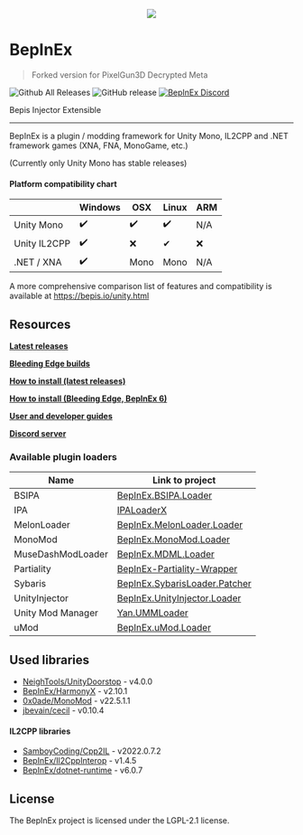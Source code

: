 ﻿<p align="center">
    <img src="https://avatars2.githubusercontent.com/u/39589027?s=256">
</p>

# BepInEx
> Forked version for PixelGun3D Decrypted Meta

![Github All Releases](https://img.shields.io/github/downloads/bepinex/bepinex/total.svg)
![GitHub release](https://img.shields.io/github/release/bepinex/bepinex.svg)
[![BepInEx Discord](https://user-images.githubusercontent.com/7288322/34429117-c74dbd12-ecb8-11e7-896d-46369cd0de5b.png)](https://discord.gg/MpFEDAg)

Bepis Injector Extensible

---

BepInEx is a plugin / modding framework for Unity Mono, IL2CPP and .NET framework games (XNA, FNA, MonoGame, etc.)

(Currently only Unity Mono has stable releases)

#### Platform compatibility chart

|              | Windows | OSX  | Linux | ARM |
|--------------|---------|------|-------|-----|
| Unity Mono   | ✔️      | ✔️  | ✔️    | N/A |
| Unity IL2CPP | ✔️      | ❌   | ✔     | ❌  |
| .NET / XNA   | ✔️      | Mono | Mono  | N/A |

A more comprehensive comparison list of features and compatibility is available at https://bepis.io/unity.html

## Resources

**[Latest releases](https://github.com/BepInEx/BepInEx/releases)**

**[Bleeding Edge builds](https://builds.bepinex.dev/projects/bepinex_be)**

**[How to install (latest releases)](https://docs.bepinex.dev/articles/user_guide/installation/index.html)**

**[How to install (Bleeding Edge, BepInEx 6)](https://docs.bepinex.dev/master/articles/user_guide/installation/index.html)**

**[User and developer guides](https://docs.bepinex.dev/master/)**

**[Discord server](https://discord.gg/MpFEDAg)**

### Available plugin loaders

| Name              | Link to project                                                                           |
|-------------------|-------------------------------------------------------------------------------------------|
| BSIPA             | [BepInEx.BSIPA.Loader](https://github.com/BepInEx/BepInEx.BSIPA.Loader)                   |
| IPA               | [IPALoaderX](https://github.com/BepInEx/IPALoaderX)                                       |
| MelonLoader       | [BepInEx.MelonLoader.Loader](https://github.com/BepInEx/BepInEx.MelonLoader.Loader)       |
| MonoMod           | [BepInEx.MonoMod.Loader](https://github.com/BepInEx/BepInEx.MonoMod.Loader)               |
| MuseDashModLoader | [BepInEx.MDML.Loader](https://github.com/BepInEx/BepInEx.MDML.Loader)                     |
| Partiality        | [BepInEx-Partiality-Wrapper](https://github.com/sinai-dev/BepInEx-Partiality-Wrapper)     |
| Sybaris           | [BepInEx.SybarisLoader.Patcher](https://github.com/BepInEx/BepInEx.SybarisLoader.Patcher) |
| UnityInjector     | [BepInEx.UnityInjector.Loader](https://github.com/BepInEx/BepInEx.UnityInjectorLoader)    |
| Unity Mod Manager | [Yan.UMMLoader](https://github.com/hacknet-bar/Yan.UMMLoader)                             |
| uMod              | [BepInEx.uMod.Loader](https://github.com/BepInEx/BepInEx.uMod.Loader)                     |

## Used libraries

- [NeighTools/UnityDoorstop](https://github.com/NeighTools/UnityDoorstop) - v4.0.0
- [BepInEx/HarmonyX](https://github.com/BepInEx/HarmonyX) - v2.10.1
- [0x0ade/MonoMod](https://github.com/0x0ade/MonoMod) - v22.5.1.1
- [jbevain/cecil](https://github.com/jbevain/cecil) - v0.10.4

#### IL2CPP libraries

- [SamboyCoding/Cpp2IL](https://github.com/SamboyCoding/Cpp2IL) - v2022.0.7.2
- [BepInEx/Il2CppInterop](https://github.com/BepInEx/Il2CppInterop) - v1.4.5
- [BepInEx/dotnet-runtime](https://github.com/BepInEx/dotnet-runtime) - v6.0.7

## License

The BepInEx project is licensed under the LGPL-2.1 license.
